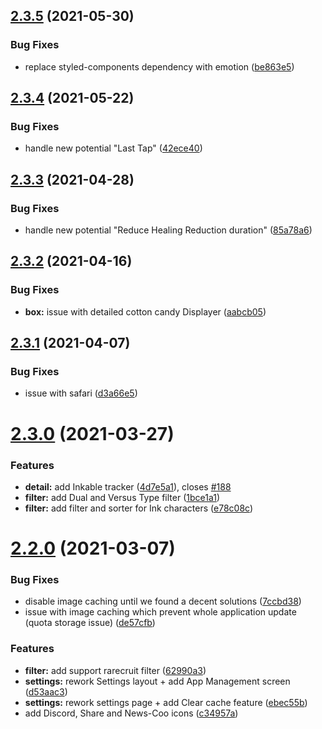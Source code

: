 ## [2.3.5](https://github.com/Nagarian/optc-box-manager/compare/v2.3.4...v2.3.5) (2021-05-30)


### Bug Fixes

* replace styled-components dependency with emotion ([be863e5](https://github.com/Nagarian/optc-box-manager/commit/be863e507a84de4695eaa2c11c4357a473584122))



## [2.3.4](https://github.com/Nagarian/optc-box-manager/compare/v2.3.3...v2.3.4) (2021-05-22)


### Bug Fixes

* handle new potential "Last Tap" ([42ece40](https://github.com/Nagarian/optc-box-manager/commit/42ece40d52165a2b13fe37802021901b6ab905ee))



## [2.3.3](https://github.com/Nagarian/optc-box-manager/compare/v2.3.2...v2.3.3) (2021-04-28)


### Bug Fixes

* handle new potential "Reduce Healing Reduction duration" ([85a78a6](https://github.com/Nagarian/optc-box-manager/commit/85a78a601080d48c4ff4f49ed8b6ca63ea141e83))



## [2.3.2](https://github.com/Nagarian/optc-box-manager/compare/v2.3.1...v2.3.2) (2021-04-16)


### Bug Fixes

* **box:** issue with detailed cotton candy Displayer ([aabcb05](https://github.com/Nagarian/optc-box-manager/commit/aabcb0538f17d60ece4b74b224e87d1f97af8b5d))



## [2.3.1](https://github.com/Nagarian/optc-box-manager/compare/v2.3.0...v2.3.1) (2021-04-07)


### Bug Fixes

* issue with safari ([d3a66e5](https://github.com/Nagarian/optc-box-manager/commit/d3a66e59cbeafb8519f1fbda177f2760f125a44d))



# [2.3.0](https://github.com/Nagarian/optc-box-manager/compare/v2.2.0...v2.3.0) (2021-03-27)


### Features

* **detail:** add Inkable tracker ([4d7e5a1](https://github.com/Nagarian/optc-box-manager/commit/4d7e5a155b8a979768f3ed81e2eb195fc9e8bdd5)), closes [#188](https://github.com/Nagarian/optc-box-manager/issues/188)
* **filter:** add Dual and Versus Type filter ([1bce1a1](https://github.com/Nagarian/optc-box-manager/commit/1bce1a11ba0daa32587f1eaa84e992ce93e22a11))
* **filter:** add filter and sorter for Ink characters ([e78c08c](https://github.com/Nagarian/optc-box-manager/commit/e78c08cb3a10da7e6e377dcbebbede9fab7de334))



# [2.2.0](https://github.com/Nagarian/optc-box-manager/compare/v2.1.0...v2.2.0) (2021-03-07)


### Bug Fixes

* disable image caching until we found a decent solutions ([7ccbd38](https://github.com/Nagarian/optc-box-manager/commit/7ccbd38cdd088ded31d89de085fc5780a330eb0c))
* issue with image caching which prevent whole application update (quota storage issue) ([de57cfb](https://github.com/Nagarian/optc-box-manager/commit/de57cfb57c6fd7c037c8ffeb0c72c4800b7b9f6f))


### Features

* **filter:** add support rarecruit filter ([62990a3](https://github.com/Nagarian/optc-box-manager/commit/62990a33e25f7972e22419084a36e2842a86738e))
* **settings:** rework Settings layout + add App Management screen ([d53aac3](https://github.com/Nagarian/optc-box-manager/commit/d53aac36417c53f1c8c86f01985c70882d77e459))
* **settings:** rework settings page + add Clear cache feature ([ebec55b](https://github.com/Nagarian/optc-box-manager/commit/ebec55b30d611be17427a3aa0e5e82a2a4e5cb75))
* add Discord, Share and News-Coo icons ([c34957a](https://github.com/Nagarian/optc-box-manager/commit/c34957a20bd1e5421fcaf1cbc2c876e5d26950e2))



